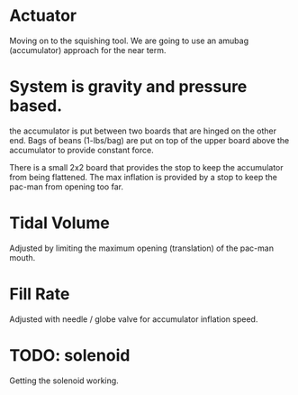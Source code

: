 # Actuator
Moving on to the squishing tool. We are going to use an amubag (accumulator) approach for the near term.

# System is gravity and pressure based.
the accumulator is put between two boards that are hinged on the other end.
Bags of beans (1-lbs/bag) are put on top of the upper board above the accumulator to provide constant force.

There is a small 2x2 board that provides the stop to keep the accumulator from being flattened. The max inflation is provided by a stop to keep the pac-man from opening too far.

# Tidal Volume
Adjusted by limiting the maximum opening (translation) of the pac-man mouth.

# Fill Rate
Adjusted with needle / globe valve for accumulator inflation speed.

# TODO: solenoid
Getting the solenoid working.
